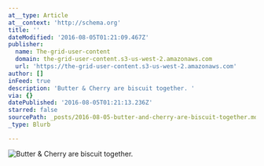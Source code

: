 ```yaml
---
at__type: Article
at__context: 'http://schema.org'
title: ''
dateModified: '2016-08-05T01:21:09.467Z'
publisher:
  name: The-grid-user-content
  domain: the-grid-user-content.s3-us-west-2.amazonaws.com
  url: 'https://the-grid-user-content.s3-us-west-2.amazonaws.com'
author: []
inFeed: true
description: 'Butter & Cherry are biscuit together. '
via: {}
datePublished: '2016-08-05T01:21:13.236Z'
starred: false
sourcePath: _posts/2016-08-05-butter-and-cherry-are-biscuit-together.md
_type: Blurb

---
```

![Butter & Cherry are biscuit together. ](https://the-grid-user-content.s3-us-west-2.amazonaws.com/a2263303-b811-4dd1-bf03-8ae97b49dc8c.jpg)